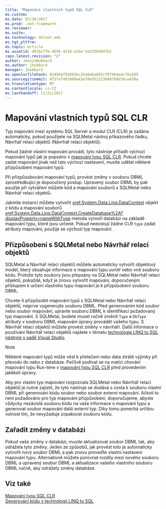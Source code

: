 ```yaml
---
title: "Mapování vlastních typů SQL CLR"
ms.custom: 
ms.date: 03/30/2017
ms.prod: .net-framework
ms.reviewer: 
ms.suite: 
ms.technology: dotnet-ado
ms.tgt_pltfrm: 
ms.topic: article
ms.assetid: d916c7fb-4b56-4214-acbe-5e23365047b2
caps.latest.revision: "2"
author: JennieHubbard
ms.author: jhubbard
manager: jhubbard
ms.openlocfilehash: 82456bf5b892bc32a6eba0d3cf074b4adc76a305
ms.sourcegitcommit: 4f3fef493080a43e70e951223894768d36ce430a
ms.translationtype: MT
ms.contentlocale: cs-CZ
ms.lasthandoff: 11/21/2017
---
```

# <a name="sql-clr-custom-type-mappings"></a>Mapování vlastních typů SQL CLR
Typ mapování mezi systému SQL Server a modul CLR (CLR) je zadána automaticky, pokud použijete na SQLMetal nástroj příkazového řádku, Návrhář relací objektů (Návrhář relací objektů).  
  
 Pokud žádné vlastní mapování provádí, tyto nástroje přiřadit výchozí mapování typů jak je popsáno v [mapování typu SQL CLR](../../../../../../docs/framework/data/adonet/sql/linq/sql-clr-type-mapping.md). Pokud chcete zadat mapování jinak než tato výchozí nastavení, musíte udělat některé přizpůsobení mapování typů.  
  
 Při přizpůsobování mapování typů, provést změny v souboru DBML zprostředkující je doporučený postup. Upravený soubor DBML by pak použije při vytváření můžete kód a mapování souborů s SQLMetal nebo Návrhář relací objektů.  
  
 Jakmile instanci můžete vytvořit <xref:System.Data.Linq.DataContext> objekt z kódu a mapování souborů <xref:System.Data.Linq.DataContext.CreateDatabase%2A?displayProperty=nameWithType> metoda vytvoří databázi na základě mapování typu, které jsou určené. Pokud neexistují žádné CLR `type` zadat atributy mapování, použije se výchozí typ mapování.  
  
## <a name="customization-with-sqlmetal-or-or-designer"></a>Přizpůsobení s SQLMetal nebo Návrhář relací objektů  
 SQLMetal a Návrhář relací objektů můžete automaticky vytvořit objektový model, který obsahuje informace o mapování typu uvnitř nebo vně souboru kódu. Protože tyto soubory jsou přepsány na SQLMetal nebo Návrhář relací objektů, pokaždé, když je znovu vytvořit mapování, doporučeným přístupem k určení vlastního typu mapování je k přizpůsobení souboru DBML.  
  
 Chcete-li přizpůsobit mapování typů s SQLMetal nebo Návrhář relací objektů, nejprve vygenerujte souboru DBML. Před generováním kód soubor nebo soubor mapování, upravte souboru DBML k identifikaci požadovaný typ mapování. S SQLMetal, budete muset ručně změnit `Type` a `DbType` atributy v souboru DBML mapování úpravy provádět vašeho typu. S Návrhář relací objektů můžete provést změny v návrháři. Další informace o používání Návrhář relací objektů najdete v tématu [technologie LINQ to SQL nástroje v sadě Visual Studio](/visualstudio/data-tools/linq-to-sql-tools-in-visual-studio2).  
  
> [!NOTE]
>  Některé mapování typů může vést k přetečení nebo data ztrátě výjimky při převodu do nebo z databáze. Pečlivě podívat se na matici chování mapování typu Run-time v [mapování typu SQL CLR](../../../../../../docs/framework/data/adonet/sql/linq/sql-clr-type-mapping.md) před provedením jakékoli úpravy.  
  
 Aby pro vlastní typ mapování rozpoznala SQLMetal nebo Návrhář relací objektů je nutné zajistit, že tyto nástroje se dodává s cesta k souboru vlastní DBML při generování kódu soubor nebo soubor externí mapování. Ačkoli to není požadováno pro typ mapování přizpůsobení, doporučujeme, abyste vždycky nezávislá souboru kódu na vaše informace o mapování typu a generovat soubor mapování další externí typ. Díky tomu ponechá určitou volnost tím, že nevyžaduje zopakovat souboru kódu.  
  
## <a name="incorporating-database-changes"></a>Zařadit změny v databázi  
 Pokud vaše změny v databázi, musíte aktualizovat soubor DBML tak, aby odrážela tyto změny. Jeden ze způsobů, jak provést toto je automaticky vytvořit nový soubor DBML a pak znovu proveďte vlastní nastavení mapování typu. Alternativně můžete porovnat rozdíly mezi nového souboru DBML a upravený soubor DBML a aktualizace vašeho vlastního souboru DBML ručně, aby odrážely změny databáze.  
  
## <a name="see-also"></a>Viz také  
 [Mapování typu SQL CLR](../../../../../../docs/framework/data/adonet/sql/linq/sql-clr-type-mapping.md)  
 [Generování kódu v technologii LINQ to SQL](../../../../../../docs/framework/data/adonet/sql/linq/code-generation-in-linq-to-sql.md)
